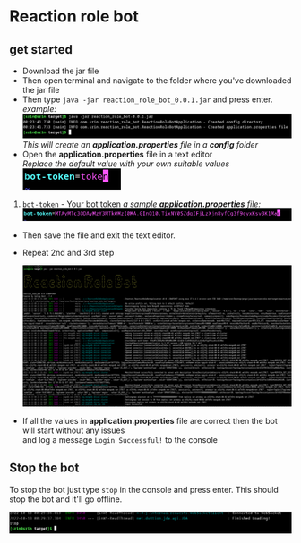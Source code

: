 # Reaction role bot

## get started

- Download the jar file
- Then open terminal and navigate to the folder where you've downloaded the jar file
- Then type `java -jar reaction_role_bot_0.0.1.jar` and press enter.  
  _example:_  
   ![start](./img/start.png)
  _This will create an **application.properties** file in a **config** folder_
- Open the **application.properties** file in a text editor  
  _Replace the default value with your own suitable values_  
  ![application.properties](./img/application.png)
1. `bot-token` - Your bot token
   _a sample **application.properties** file:_
   ![application.properties](./img/example.png)

- Then save the file and exit the text editor.
- Repeat 2nd and 3rd step

  ![repeat](./img/successful.png)

- If all the values in **application.properties** file are correct then the bot will start without any issues   
  and log a message `Login Successful!` to the console
## Stop the bot

To stop the bot just type `stop` in the console and press enter. This should stop the bot and it'll go offline.

![stop](./img/stop.png)
